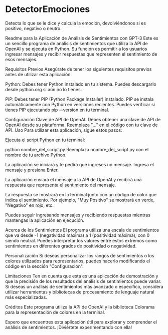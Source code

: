 # DetectorEmociones
Detecta lo que se le dice y calcula la emoción, devolviéndonos si es positivo, negativo o neutro.

Readme para la Aplicación de Análisis de Sentimientos con GPT-3
Este es un sencillo programa de análisis de sentimientos que utiliza la API de OpenAI y se ejecuta en Python. Su función es permitir a los usuarios ingresar mensajes y recibir respuestas que representen el sentimiento de esos mensajes.

Requisitos Previos
Asegúrate de tener los siguientes requisitos previos antes de utilizar esta aplicación:

Python: Debes tener Python instalado en tu sistema. Puedes descargarlo desde python.org si aún no lo tienes.

PIP: Debes tener PIP (Python Package Installer) instalado. PIP se instala automáticamente con Python en versiones recientes. Puedes verificar si tienes PIP ejecutando pip --version en tu terminal.

Configuración
Clave de API de OpenAI: Debes obtener una clave de API de OpenAI desde su plataforma. Reemplaza "..." en el código con tu clave de API.
Uso
Para utilizar esta aplicación, sigue estos pasos:

Ejecuta el script Python en tu terminal:

python nombre_del_script.py
Reemplaza nombre_del_script.py con el nombre de tu archivo Python.

La aplicación se iniciará y te pedirá que ingreses un mensaje. Ingresa el mensaje y presiona Enter.

La aplicación enviará el mensaje a la API de OpenAI y recibirá una respuesta que representa el sentimiento del mensaje.

La respuesta se mostrará en la terminal junto con un código de color que indica el sentimiento. Por ejemplo, "Muy Positivo" se mostrará en verde, "Negativo" en rojo, etc.

Puedes seguir ingresando mensajes y recibiendo respuestas mientras mantengas la aplicación en ejecución.

Acerca de los Sentimientos
El programa utiliza una escala de sentimientos que va desde -1 (negatividad máxima) a 1 (positividad máxima), con 0 siendo neutral. Puedes interpretar los valores entre estos extremos como sentimientos en diferentes grados de positividad o negatividad.

Personalización
Si deseas personalizar los rangos de sentimientos o los colores utilizados para representarlos, puedes hacerlo modificando el código en la sección "Configuración".

Limitaciones
Ten en cuenta que esta es una aplicación de demostración y que la precisión de los resultados del análisis de sentimientos puede variar. Si deseas un análisis de sentimientos más avanzado o específico, considera utilizar herramientas y bibliotecas de procesamiento de lenguaje natural más especializadas.

Créditos
Este programa utiliza la API de OpenAI y la biblioteca Colorama para la representación de colores en la terminal.

Espero que encuentres esta aplicación útil para explorar y comprender el análisis de sentimientos. ¡Diviértete experimentando con ella!




